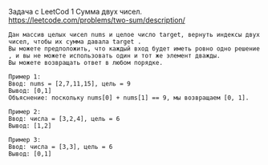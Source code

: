 Задача с LeetCod 1 Сумма двух чисел. https://leetcode.com/problems/two-sum/description/

    Дан массив целых чисел nums и целое число target, вернуть индексы двух чисел, чтобы их сумма давала target .
    Вы можете предположить, что каждый вход будет иметь ровно одно решение , и вы не можете использовать один и тот же элемент дважды.
    Вы можете возвращать ответ в любом порядке.
    
    Пример 1:
    Ввод: nums = [2,7,11,15], цель = 9
    Вывод: [0,1]
    Объяснение: поскольку nums[0] + nums[1] == 9, мы возвращаем [0, 1].

    Пример 2:
    Ввод: числа = [3,2,4], цель = 6
    Вывод: [1,2]

    Пример 3:
    Ввод: числа = [3,3], цель = 6
    Вывод: [0,1]
